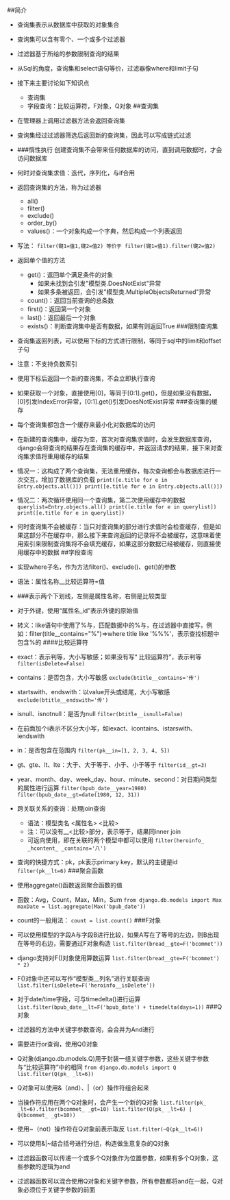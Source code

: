 ##简介
+ 查询集表示从数据库中获取的对象集合
+ 查询集可以含有零个、一个或多个过滤器
+ 过滤器基于所给的参数限制查询的结果
+ 从Sql的角度，查询集和select语句等价，过滤器像where和limit子句
+ 接下来主要讨论如下知识点
    + 查询集
    + 字段查询：比较运算符，F对象，Q对象
##查询集
+ 在管理器上调用过滤器方法会返回查询集
+ 查询集经过过滤器筛选后返回新的查询集，因此可以写成链式过滤
+ ###惰性执行
    创建查询集不会带来任何数据库的访问，直到调用数据时，才会访问数据库
+ 何时对查询集求值：迭代，序列化，与if合用
+ 返回查询集的方法，称为过滤器
    + all()
    + filter()
    + exclude()
    + order_by()
    + values()：一个对象构成一个字典，然后构成一个列表返回
+ 写法：
`filter(键1=值1,键2=值2)
等价于
filter(键1=值1).filter(键2=值2)`
+ 返回单个值的方法
    + get()：返回单个满足条件的对象
        + 如果未找到会引发"模型类.DoesNotExist"异常
        + 如果多条被返回，会引发"模型类.MultipleObjectsReturned"异常
    + count()：返回当前查询的总条数
    + first()：返回第一个对象
    + last()：返回最后一个对象
    + exists()：判断查询集中是否有数据，如果有则返回True
###限制查询集
+ 查询集返回列表，可以使用下标的方式进行限制，等同于sql中的limit和offset子句
+ 注意：不支持负数索引
+ 使用下标后返回一个新的查询集，不会立即执行查询
+ 如果获取一个对象，直接使用[0]，等同于[0:1].get()，但是如果没有数据，[0]引发IndexError异常，[0:1].get()引发DoesNotExist异常
###查询集的缓存
+ 每个查询集都包含一个缓存来最小化对数据库的访问
+ 在新建的查询集中，缓存为空，首次对查询集求值时，会发生数据库查询，django会将查询的结果存在查询集的缓存中，并返回请求的结果，接下来对查询集求值将重用缓存的结果
+ 情况一：这构成了两个查询集，无法重用缓存，每次查询都会与数据库进行一次交互，增加了数据库的负载
`print([e.title for e in Entry.objects.all()])
print([e.title for e in Entry.objects.all()])`
+ 情况二：两次循环使用同一个查询集，第二次使用缓存中的数据
`querylist=Entry.objects.all()
print([e.title for e in querylist])
print([e.title for e in querylist])`
+ 何时查询集不会被缓存：当只对查询集的部分进行求值时会检查缓存，但是如果这部分不在缓存中，那么接下来查询返回的记录将不会被缓存，这意味着使用索引来限制查询集将不会填充缓存，如果这部分数据已经被缓存，则直接使用缓存中的数据
##字段查询
+ 实现where子名，作为方法filter()、exclude()、get()的参数
+ 语法：属性名称__比较运算符=值
+ ###表示两个下划线，左侧是属性名称，右侧是比较类型
+ 对于外键，使用“属性名_id”表示外键的原始值
+ 转义：like语句中使用了%与，匹配数据中的%与，在过滤器中直接写，例如：filter(title__contains="%")=>where title like '%\%%'，表示查找标题中包含%的
####比较运算符
+ exact：表示判等，大小写敏感；如果没有写“ 比较运算符”，表示判等
`filter(isDelete=False)`
+ contains：是否包含，大小写敏感
`exclude(btitle__contains='传')`
+ startswith、endswith：以value开头或结尾，大小写敏感
`exclude(btitle__endswith='传')`
+ isnull、isnotnull：是否为null
`filter(btitle__isnull=False)`
+ 在前面加个i表示不区分大小写，如iexact、icontains、istarswith、iendswith
+ in：是否包含在范围内
`filter(pk__in=[1, 2, 3, 4, 5])`
+ gt、gte、lt、lte：大于、大于等于、小于、小于等于
`filter(id__gt=3)`
+ year、month、day、week_day、hour、minute、second：对日期间类型的属性进行运算
`filter(bpub_date__year=1980)
filter(bpub_date__gt=date(1980, 12, 31))`
+ 跨关联关系的查询：处理join查询
    + 语法：模型类名 <属性名> <比较>
    + 注：可以没有__<比较>部分，表示等于，结果同inner join
    + 可返向使用，即在关联的两个模型中都可以使用
`filter(heroinfo_ _hcontent_ _contains='八')`

+ 查询的快捷方式：pk，pk表示primary key，默认的主键是id
`filter(pk__lt=6)`
###聚合函数
+ 使用aggregate()函数返回聚合函数的值
+ 函数：Avg，Count，Max，Min，Sum
`from django.db.models import Max
maxDate = list.aggregate(Max('bpub_date'))`
+ count的一般用法：
`count = list.count()`
###F对象
+ 可以使用模型的字段A与字段B进行比较，如果A写在了等号的左边，则B出现在等号的右边，需要通过F对象构造
`list.filter(bread__gte=F('bcommet'))`
+ django支持对F()对象使用算数运算
`list.filter(bread__gte=F('bcommet') * 2)`
+ F()对象中还可以写作“模型类__列名”进行关联查询
`list.filter(isDelete=F('heroinfo__isDelete'))`
+ 对于date/time字段，可与timedelta()进行运算
`list.filter(bpub_date__lt=F('bpub_date') + timedelta(days=1))`
###Q对象
+ 过滤器的方法中关键字参数查询，会合并为And进行
+ 需要进行or查询，使用Q()对象
+ Q对象(django.db.models.Q)用于封装一组关键字参数，这些关键字参数与“比较运算符”中的相同
`from django.db.models import Q
list.filter(Q(pk_ _lt=6))`
+ Q对象可以使用&（and）、|（or）操作符组合起来
+ 当操作符应用在两个Q对象时，会产生一个新的Q对象
`list.filter(pk_ _lt=6).filter(bcommet_ _gt=10)
list.filter(Q(pk_ _lt=6) | Q(bcommet_ _gt=10))`
+ 使用~（not）操作符在Q对象前表示取反
`list.filter(~Q(pk__lt=6))`
+ 可以使用&|~结合括号进行分组，构造做生意复杂的Q对象
+ 过滤器函数可以传递一个或多个Q对象作为位置参数，如果有多个Q对象，这些参数的逻辑为and
+ 过滤器函数可以混合使用Q对象和关键字参数，所有参数都将and在一起，Q对象必须位于关键字参数的前面